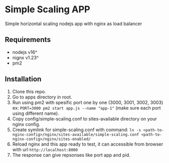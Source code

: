 # Simple Scaling APP

Simple horizontal scaling nodejs app with nginx as load balancer

## Requirements
- nodejs v16^
- nignx v1.23^
- pm2

## Installation
1. Clone this repo.
2. Go to apps directory in root.
3. Run using pm2 with spesific port one by one (3000, 3001, 3002, 3003) ex: ```PORT=3000 pm2 start app.js --name "app-1"``` (make sure each port using different name).
4. Copy config/simple-scaling.conf to sites-available directory on your nginx config.
5. Create symlink for simple-scaling.conf with command: ```ln -s <path-to-nginx-config>/nginx/sites-available/simple-scaling.conf <path-to-nginx-config>/nginx/sites-enabled/```
6. Reload nginx and this app ready to test, it can accessible from browser with url ```http://localhost:8000```
7. The response can give repsonses like port app and pid.